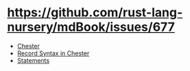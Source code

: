 # https://github.com/rust-lang-nursery/mdBook/issues/677
- [Chester](README.md)
- [Record Syntax in Chester](Record.md)
- [Statements](statements.md)

